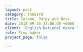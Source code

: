 ```yaml
---
layout: post
category: theatre
title: Salome, Porgy and Bess
date: 2018-09-30 23:00:00 +0000
client: 'English National Opera '
role: Prop maker
project_page: false

---
```

